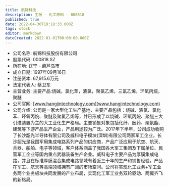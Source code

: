 ```yaml
---
title: 航锦科技
description: 主板 - 化工原料 - 000818
published: true
date: 2022-04-30T19:18:33.000Z
tags: stock
editor: markdown
dateCreated: 2022-01-01T00:00:00.000Z
---
```


- 公司名称: 航锦科技股份有限公司
- 股票代码: 000818.SZ
- 所在地: 辽宁 - 葫芦岛市
- 成立日期: 1997年09月16日
- 注册资本: 67,915.6万元
- 法定代表人: 蔡卫东
- 主营业务: 主要产品:烧碱，氯化苯，液氯，聚氯乙烯，三氯乙烯，环氧丙烷，聚醚
- 公司官网: [www.hangjintechnology.com](www.hangjintechnology.com)
- 公司介绍: 公司是一家大型化工生产基地，主要产品包括：烧碱、液氯、氯化苯、环氧丙烷、聚醚及聚氯乙烯等，并已形成了以烧碱、环氧丙烷、聚醚三大引进装置为主的大工业化生产格局。主要销售对象包括化纤、医药、聚氨酯、建筑等下游产品生产企业，产品用途较为广泛。2017年下半年，公司成功收购了长沙韶光半导体有限公司及威科电子模块(深圳)有限公司两家军工企业。长沙韶光是我国军用集成电路系列产品的供应商，产品广泛应用于航空、航天、兵器、船舶、电子等领域，客户体系涵盖了我国各大军工集团及下属单位、民营军工企业等国内重点武器装备生产企业。威科电子主要产品为厚膜集成电路，并且在标准厚膜混合集成电路领域有着近三十年的生产和销售经验，产品在军工、航天等高端领域拥有广阔的市场空间。公司将实现化工业务+军工业务两个业务板块共同发展的产业布局，实现化工军工业务双轮驱动、两翼齐飞的新格局。


